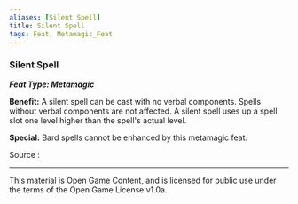 ```yaml
---
aliases: [Silent Spell]
title: Silent Spell
tags: Feat, Metamagic_Feat
---
```

### Silent Spell 
***Feat Type: Metamagic***

**Benefit:** A silent spell can be cast with no verbal components.
Spells without verbal components are not affected. A silent spell uses
up a spell slot one level higher than the spell's actual level.

**Special:** Bard spells cannot be enhanced by this metamagic feat.


Source :

---

This material is Open Game Content, and is licensed for public use under
the terms of the Open Game License v1.0a.

